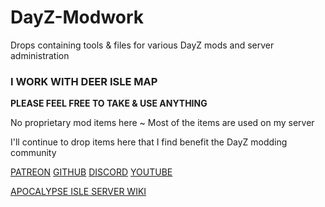 # DayZ-Modwork
Drops containing tools & files for various DayZ mods and server administration
### I WORK WITH DEER ISLE MAP

**PLEASE FEEL FREE TO TAKE & USE ANYTHING**

No proprietary mod items here ~ Most of the items are used on my server

I'll continue to drop items here that I find benefit the DayZ modding community

[PATREON](https://patreon.com/AlphaEye)
[GITHUB](https://github.com/AlphaEye420)
[DISCORD](https://discord.gg/BdkSUQENhM)
[YOUTUBE](https://www.youtube.com/@AlphaEye420)

[APOCALYPSE ISLE SERVER WIKI](https://github.com/AlphaEye420/ApocalypseIsle/wiki)
